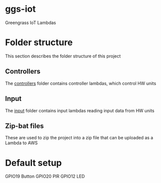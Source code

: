 # ggs-iot
Greengrass IoT Lambdas

# Folder structure
This section describes the folder structure of this project

## Controllers
The [controllers](./controllers/README.md) folder contains controller lambdas, which control HW units

## Input
The [input](./input/README.md) folder contains input lambdas reading input data from HW units

## Zip-bat files
These are used to zip the project into a zip file that can be uploaded as a Lambda to AWS

# Default setup
GPIO19  Button 
GPIO20  PIR
GPIO12  LED
